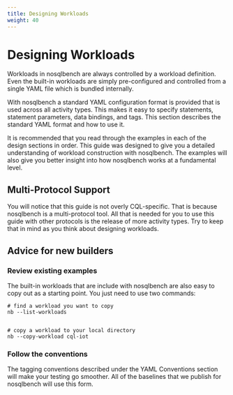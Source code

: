 ```yaml
---
title: Designing Workloads
weight: 40
---
```


# Designing Workloads

Workloads in nosqlbench are always controlled by a workload definition.
Even the built-in workloads are simply pre-configured and controlled
from a single YAML file which is bundled internally.

With nosqlbench a standard YAML configuration format is provided that is
used across all activity types. This makes it easy to specify
statements, statement parameters, data bindings, and tags. This section
describes the standard YAML format and how to use it.

It is recommended that you read through the examples in each of the
design sections in order. This guide was designed to give you a detailed
understanding of workload construction with nosqlbench. The examples
will also give you better insight into how nosqlbench works at a
fundamental level.

## Multi-Protocol Support

You will notice that this guide is not overly CQL-specific. That is
because nosqlbench is a multi-protocol tool. All that is needed for you
to use this guide with other protocols is the release of more activity
types. Try to keep that in mind as you think about designing workloads.

## Advice for new builders

### Review existing examples

The built-in workloads that are include with nosqlbench are also easy to copy out as a starting point. You just need to
use two commands:

    # find a workload you want to copy
    nb --list-workloads


    # copy a workload to your local directory
    nb --copy-workload cql-iot

### Follow the conventions

The tagging conventions described under the YAML Conventions section
will make your testing go smoother. All of the baselines that we publish
for nosqlbench will use this form.


